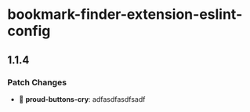 # bookmark-finder-extension-eslint-config

## 1.1.4

### Patch Changes

- 🐛 **proud-buttons-cry**: adfasdfasdfsadf
